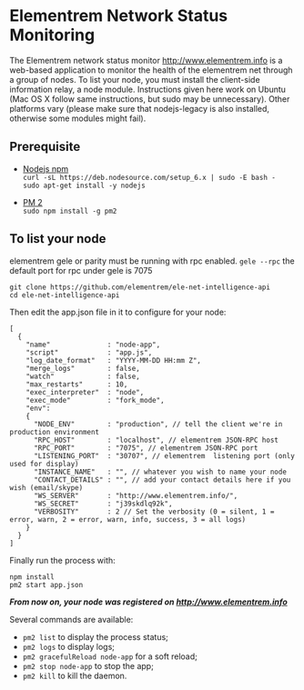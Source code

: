 Elementrem Network Status Monitoring
============

The Elementrem network status monitor http://www.elementrem.info is a web-based application to monitor the health of the elementrem net through a group of nodes. To list your node, you must install the client-side information relay, a node module. Instructions given here work on Ubuntu (Mac OS X follow same instructions, but sudo may be unnecessary). Other platforms vary (please make sure that nodejs-legacy is also installed, otherwise some modules might fail).

## Prerequisite
* [Nodejs npm](https://nodejs.org/)    	
`curl -sL https://deb.nodesource.com/setup_6.x | sudo -E bash -`  
`sudo apt-get install -y nodejs`  

* [PM 2](https://www.npmjs.com/package/pm2)		
`sudo npm install -g pm2`

## To list your node
elementrem gele or parity must be running with rpc enabled.
`gele --rpc`
the default port for rpc under gele is 7075

```
git clone https://github.com/elementrem/ele-net-intelligence-api
cd ele-net-intelligence-api
```
Then edit the app.json file in it to configure for your node:
```
[
  {
    "name"              : "node-app",
    "script"            : "app.js",
    "log_date_format"   : "YYYY-MM-DD HH:mm Z",
    "merge_logs"        : false,
    "watch"             : false,
    "max_restarts"      : 10,
    "exec_interpreter"  : "node",
    "exec_mode"         : "fork_mode",
    "env":
    {
      "NODE_ENV"        : "production", // tell the client we're in production environment
      "RPC_HOST"        : "localhost", // elementrem JSON-RPC host
      "RPC_PORT"        : "7075", // elementrem JSON-RPC port
      "LISTENING_PORT"  : "30707", // elementrem  listening port (only used for display)
      "INSTANCE_NAME"   : "", // whatever you wish to name your node
      "CONTACT_DETAILS" : "", // add your contact details here if you wish (email/skype)
      "WS_SERVER"       : "http://www.elementrem.info/", 
      "WS_SECRET"       : "j39skdlq92k",
      "VERBOSITY"       : 2 // Set the verbosity (0 = silent, 1 = error, warn, 2 = error, warn, info, success, 3 = all logs)
    }
  }
]
```

Finally run the process with:
```
npm install
pm2 start app.json
```
***From now on, your node was registered on http://www.elementrem.info***

Several commands are available:
- `pm2 list` to display the process status;
- `pm2 logs` to display logs;
- `pm2 gracefulReload node-app` for a soft reload;
- `pm2 stop node-app` to stop the app;
- `pm2 kill` to kill the daemon.

